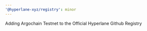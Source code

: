 ```yaml
---
'@hyperlane-xyz/registry': minor
---
```


Adding Argochain Testnet to the Official Hyperlane Github Registry
